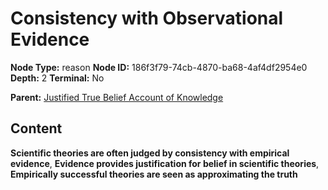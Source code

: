 # Consistency with Observational Evidence

**Node Type:** reason
**Node ID:** 186f3f79-74cb-4870-ba68-4af4df2954e0
**Depth:** 2
**Terminal:** No

**Parent:** [Justified True Belief Account of Knowledge](justified-true-belief-account-of-knowledge.md)

## Content

**Scientific theories are often judged by consistency with empirical evidence**, **Evidence provides justification for belief in scientific theories**, **Empirically successful theories are seen as approximating the truth**
